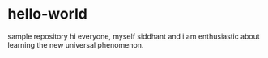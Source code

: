 # hello-world
sample repository
hi everyone,
myself siddhant and i am enthusiastic about learning the new universal phenomenon.
